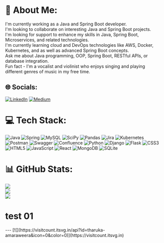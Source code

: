 # 💫 About Me:
I'm currently working as a Java and Spring Boot developer.<br>I'm looking to collaborate on interesting Java and Spring Boot projects.<br>I'm looking for support to enhance my skills in Java, Spring Boot, Microservices, and related technologies.<br>I'm currently learning cloud and DevOps technologies like AWS, Docker, Kubernetes, and as well as advanced Spring Boot concepts.<br>Ask me about Java programming, OOP, Spring Boot, RESTful APIs, or database integration.<br>Fun fact - I'm a vocalist and violinist who enjoys singing and playing different genres of music in my free time.


## 🌐 Socials:
[![LinkedIn](https://img.shields.io/badge/LinkedIn-%230077B5.svg?logo=linkedin&logoColor=white)](https://linkedin.com/in/tharuka-amaraweera-676388158) [![Medium](https://img.shields.io/badge/Medium-12100E?logo=medium&logoColor=white)](https://medium.com/@@tharukiamayasewwandi95) 

# 💻 Tech Stack:
![Java](https://img.shields.io/badge/java-%23ED8B00.svg?style=for-the-badge&logo=java&logoColor=white) ![Spring](https://img.shields.io/badge/spring-%236DB33F.svg?style=for-the-badge&logo=spring&logoColor=white) ![MySQL](https://img.shields.io/badge/mysql-%2300f.svg?style=for-the-badge&logo=mysql&logoColor=white) ![SciPy](https://img.shields.io/badge/SciPy-%230C55A5.svg?style=for-the-badge&logo=scipy&logoColor=%white) ![Pandas](https://img.shields.io/badge/pandas-%23150458.svg?style=for-the-badge&logo=pandas&logoColor=white) ![Jira](https://img.shields.io/badge/jira-%230A0FFF.svg?style=for-the-badge&logo=jira&logoColor=white) ![Kubernetes](https://img.shields.io/badge/kubernetes-%23326ce5.svg?style=for-the-badge&logo=kubernetes&logoColor=white) ![Postman](https://img.shields.io/badge/Postman-FF6C37?style=for-the-badge&logo=postman&logoColor=white) ![Swagger](https://img.shields.io/badge/-Swagger-%23Clojure?style=for-the-badge&logo=swagger&logoColor=white) ![Confluence](https://img.shields.io/badge/confluence-%23172BF4.svg?style=for-the-badge&logo=confluence&logoColor=white) ![Python](https://img.shields.io/badge/python-3670A0?style=for-the-badge&logo=python&logoColor=ffdd54) ![Django](https://img.shields.io/badge/django-%23092E20.svg?style=for-the-badge&logo=django&logoColor=white) ![Flask](https://img.shields.io/badge/flask-%23000.svg?style=for-the-badge&logo=flask&logoColor=white) ![CSS3](https://img.shields.io/badge/css3-%231572B6.svg?style=for-the-badge&logo=css3&logoColor=white) ![HTML5](https://img.shields.io/badge/html5-%23E34F26.svg?style=for-the-badge&logo=html5&logoColor=white) ![JavaScript](https://img.shields.io/badge/javascript-%23323330.svg?style=for-the-badge&logo=javascript&logoColor=%23F7DF1E) ![React](https://img.shields.io/badge/react-%2320232a.svg?style=for-the-badge&logo=react&logoColor=%2361DAFB) ![MongoDB](https://img.shields.io/badge/MongoDB-%234ea94b.svg?style=for-the-badge&logo=mongodb&logoColor=white) ![SQLite](https://img.shields.io/badge/sqlite-%2307405e.svg?style=for-the-badge&logo=sqlite&logoColor=white)
# 📊 GitHub Stats:
![](https://github-readme-stats.vercel.app/api?username=tharuka-amaraweera&theme=nightowl&hide_border=true&include_all_commits=true&count_private=true)<br/>
![](https://github-readme-streak-stats.herokuapp.com/?user=tharuka-amaraweera&theme=nightowl&hide_border=true)<br/>
![](https://github-readme-stats.vercel.app/api/top-langs/?username=tharuka-amaraweera&theme=nightowl&hide_border=true&include_all_commits=true&count_private=true&layout=compact)
<h1>test 01</h1>
---
[![](https://visitcount.itsvg.in/api?id=tharuka-amaraweera&icon=0&color=0)](https://visitcount.itsvg.in)

<!-- Proudly created with GPRM ( https://gprm.itsvg.in ) -->
